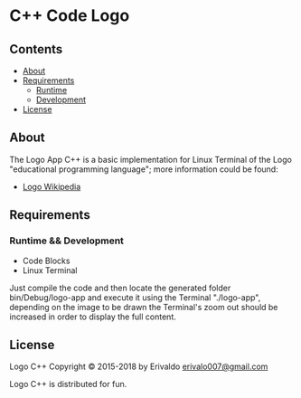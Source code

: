 # C++ Code Logo

## Contents

- [About](#about)
- [Requirements](#requirements)
  - [Runtime](#runtime)
  - [Development](#development)
- [License](#license)

<!-- END doctoc generated TOC please keep comment here to allow auto update -->

## About
The Logo App C++ is a basic implementation for Linux Terminal of the Logo "educational programming language"; 
more information could be found:

- [Logo Wikipedia](https://en.wikipedia.org/wiki/Logo_(programming_language))


## Requirements
### Runtime && Development

- Code Blocks
- Linux Terminal

Just compile the code and then locate the generated folder bin/Debug/logo-app and execute it using the Terminal
"./logo-app", depending on the image to be drawn the Terminal's zoom out should be increased 
in order to display the full content.

## License
Logo C++ Copyright © 2015-2018 by Erivaldo <erivalo007@gmail.com>

Logo C++ is distributed for fun.
